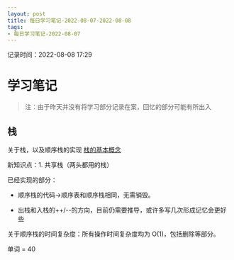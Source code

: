 ```yaml
---
layout: post
title: 每日学习笔记-2022-08-07-2022-08-08
tags: 
- 每日学习笔记-2022-08-07
---
```

记录时间：2022-08-08 17:29

# 学习笔记
> 注：由于昨天并没有将学习部分记录在案，回忆的部分可能有所出入
##  栈
关于栈，以及顺序栈的实现 [栈的基本概念](../_shujujiegou/栈的基本概念.md)

新知识点：1. 共享栈（两头都用的栈）

已经实现的部分：

- 顺序栈的代码->顺序表和顺序栈相同，无需销毁。

- 出栈和入栈的++/--的方向，目前仍需要推导，或许多写几次形成记忆会更好些

关于顺序栈的时间复杂度：所有操作时间复杂度均为 O(1)，包括删除等部分。 

单词 = 40





